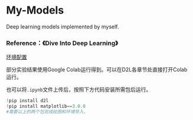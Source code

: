 # My-Models

Deep learning models implemented by myself.



### Reference：《Dive Into Deep Learning》

[环境配置](https://zh.d2l.ai/chapter_installation/index.html)



部分实验结果使用Google Colab运行得到。可以在D2L各章节处直接打开Colab运行。

也可以将`.ipynb`文件上传后，按照下方代码安装所需包后运行。

```python
!pip install d2l
!pip install matplotlib==3.0.0
#需要以上的两个包完成绘图和环境导入。
```

